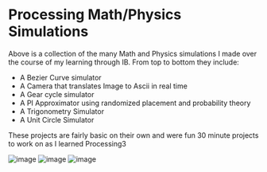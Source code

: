 # Processing Math/Physics Simulations

Above is a collection of the many Math and Physics simulations I made over the course of my learning through IB. From top to bottom they include:

- A Bezier Curve simulator
- A Camera that translates Image to Ascii in real time
- A Gear cycle simulator
- A PI Approximator using randomized placement and probability theory
- A Trigonometry Simulator
- A Unit Circle Simulator

These projects are fairly basic on their own and were fun 30 minute projects to work on as I learned Processing3

![image](https://media.discordapp.net/attachments/1090763739969617991/1207860648415993886/image.png?ex=65e12ee3&is=65ceb9e3&hm=d3e4c789ed05ae4ce2442574eaff0c889347b4ee81a619564fdefe228d94b605&=&format=webp&quality=lossless&width=554&height=564)
![image](https://media.discordapp.net/attachments/1090763739969617991/1207860699879964752/image.png?ex=65e12eef&is=65ceb9ef&hm=ff64b49ec6ebf39ed3fa35d168d25fc1419796043573d336d18b1561500e6ec0&=&format=webp&quality=lossless)
![image](https://media.discordapp.net/attachments/1090763739969617991/1207860770541539449/image.png?ex=65e12f00&is=65ceba00&hm=9d5d849895a4efc1975cb8fca989faf7db82e13beaa9ed121c41518dc1c96908&=&format=webp&quality=lossless)
